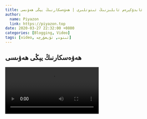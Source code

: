 ```yaml
---
title: ئابدۇكېرەم ئابلىزنىڭ ئىتوتلىرى | ھەۋەسكارنىڭ يېڭى ھەۋىسى
author:
  name: Piyazon
  link: https://piyazon.top
date: 2020-03-27 22:32:00 +0800
categories: [Blogging, Video]
tags: [video, ئىتوت, ئۇيغۇرچە]
---
```


<style>
  @import url(/assets/css/uyghur.css);
</style>


<!-- 2 -->
<h2 class="sub-title">
  ھەۋەسكارنىڭ يېڭى ھەۋىسى
</h2>
<video id="player" playsinline controls
  data-poster="https://git.lug.ustc.edu.cn/flame3/images/-/raw/main/old-salon/abdu/0-1.jpg"
  wxv="wxv_1267648243316523009" src="">
</video>
<script src="/assets/js/plyr/weixin-out.js"></script>

